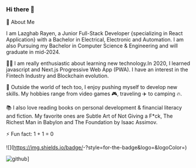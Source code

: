 ### Hi there 👋

🚀 About Me

  I am Lazghab Rayen, a Junior Full-Stack Developer {specializing in React Application} with a Bachelor in Electrical, Electronic and Automation. I am also Pursuing my  Bachelor in Computer Science & Engineering and will graduate in mid-2024.
  
  👨‍💻 I am really enthusiastic about learning new technology.In 2020, I learned javascript and Next.js Progressive Web App (PWA). I have an interest in the Fintech       Industry and Blockchain evolution.
  
  🎲 Outside the world of tech too, I enjoy pushing myself to develop new skills. My hobbies range from video games 🎮, traveling ✈️ to camping 🔥.
  
  📚 I also love reading books on personal development & financial literacy and fiction. My favorite ones are Subtle Art of Not Giving a F*ck, 
  The Richest Man in Babylon and The Foundation by Isaac Assimov.

  ⚡ Fun fact: 1 + 1 = 0

![<Badge Name>](https://img.shields.io/badge/<Badge Text>-<Background Color>?style=for-the-badge&logo=<Icon Name>&logoColor=<Logo Color>)
  
  ![github](https://img.shields.io/badge/GitHub-000000?style=for-the-badge&logo=GitHub&logoColor=white)]
